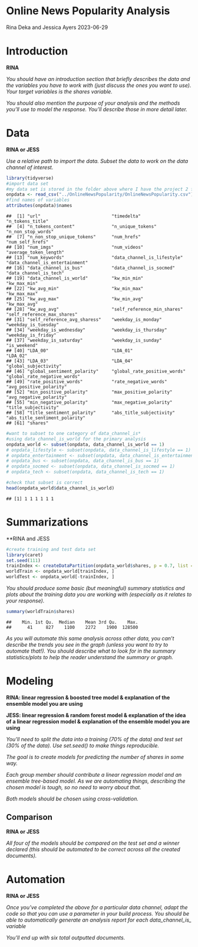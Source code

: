 Online News Popularity Analysis
================
Rina Deka and Jessica Ayers
2023-06-29

# Introduction

**RINA**

*You should have an introduction section that briefly describes the data
and the variables you have to work with (just discuss the ones you want
to use). Your target variables is the shares variable.*

*You should also mention the purpose of your analysis and the methods
you’ll use to model the response. You’ll describe those in more detail
later.*

# Data

**RINA or JESS**

*Use a relative path to import the data. Subset the data to work on the
data channel of interest.*

``` r
library(tidyverse)
#import data set
#my data set is stored in the folder above where I have the project 2 folder
onpdata <- read_csv("../OnlineNewsPopularity/OnlineNewsPopularity.csv")
#find names of variables
attributes(onpdata)$names
```

    ##  [1] "url"                           "timedelta"                     "n_tokens_title"               
    ##  [4] "n_tokens_content"              "n_unique_tokens"               "n_non_stop_words"             
    ##  [7] "n_non_stop_unique_tokens"      "num_hrefs"                     "num_self_hrefs"               
    ## [10] "num_imgs"                      "num_videos"                    "average_token_length"         
    ## [13] "num_keywords"                  "data_channel_is_lifestyle"     "data_channel_is_entertainment"
    ## [16] "data_channel_is_bus"           "data_channel_is_socmed"        "data_channel_is_tech"         
    ## [19] "data_channel_is_world"         "kw_min_min"                    "kw_max_min"                   
    ## [22] "kw_avg_min"                    "kw_min_max"                    "kw_max_max"                   
    ## [25] "kw_avg_max"                    "kw_min_avg"                    "kw_max_avg"                   
    ## [28] "kw_avg_avg"                    "self_reference_min_shares"     "self_reference_max_shares"    
    ## [31] "self_reference_avg_sharess"    "weekday_is_monday"             "weekday_is_tuesday"           
    ## [34] "weekday_is_wednesday"          "weekday_is_thursday"           "weekday_is_friday"            
    ## [37] "weekday_is_saturday"           "weekday_is_sunday"             "is_weekend"                   
    ## [40] "LDA_00"                        "LDA_01"                        "LDA_02"                       
    ## [43] "LDA_03"                        "LDA_04"                        "global_subjectivity"          
    ## [46] "global_sentiment_polarity"     "global_rate_positive_words"    "global_rate_negative_words"   
    ## [49] "rate_positive_words"           "rate_negative_words"           "avg_positive_polarity"        
    ## [52] "min_positive_polarity"         "max_positive_polarity"         "avg_negative_polarity"        
    ## [55] "min_negative_polarity"         "max_negative_polarity"         "title_subjectivity"           
    ## [58] "title_sentiment_polarity"      "abs_title_subjectivity"        "abs_title_sentiment_polarity" 
    ## [61] "shares"

``` r
#want to subset to one category of data_channel_is*
#using data_channel_is_world for the primary analysis
onpdata_world <- subset(onpdata, data_channel_is_world == 1)
# onpdata_lifestyle <- subset(onpdata, data_channel_is_lifestyle == 1)
# onpdata_entertainment <- subset(onpdata, data_channel_is_entertainment == 1)
# onpdata_bus <- subset(onpdata, data_channel_is_bus == 1)
# onpdata_socmed <- subset(onpdata, data_channel_is_socmed == 1)
# onpdata_tech <- subset(onpdata, data_channel_is_tech == 1)

#check that subset is correct
head(onpdata_world$data_channel_is_world)
```

    ## [1] 1 1 1 1 1 1

# Summarizations

\*\*RINA and JESS

``` r
#create training and test data set
library(caret)
set.seed(111)
trainIndex <- createDataPartition(onpdata_world$shares, p = 0.7, list = FALSE) 
worldTrain <- onpdata_world[trainIndex, ]
worldTest <- onpdata_world[-trainIndex, ]
```

*You should produce some basic (but meaningful) summary statistics and
plots about the training data you are working with (especially as it
relates to your response).*

``` r
summary(worldTrain$shares)
```

    ##    Min. 1st Qu.  Median    Mean 3rd Qu.    Max. 
    ##      41     827    1100    2272    1900  128500

*As you will automate this same analysis across other data, you can’t
describe the trends you see in the graph (unless you want to try to
automate that!). You should describe what to look for in the summary
statistics/plots to help the reader understand the summary or graph.*

# Modeling

**RINA: linear regression & boosted tree model & explanation of the
ensemble model you are using**

**JESS: linear regression & random forest model & explanation of the
idea of a linear regression model & explanation of the ensemble model
you are using**

*You’ll need to split the data into a training (70% of the data) and
test set (30% of the data). Use set.seed() to make things reproducible.*

*The goal is to create models for predicting the number of shares in
some way.*

*Each group member should contribute a linear regression model and an
ensemble tree-based model. As we are automating things, describing the
chosen model is tough, so no need to worry about that.*

*Both models should be chosen using cross-validation.*

## Comparison

**RINA or JESS**

*All four of the models should be compared on the test set and a winner
declared (this should be automated to be correct across all the created
documents).*

# Automation

**RINA or JESS**

*Once you’ve completed the above for a particular data channel, adapt
the code so that you can use a parameter in your build process. You
should be able to automatically generate an analysis report for each
data_channel_is\_ variable*

*You’ll end up with six total outputted documents.*
